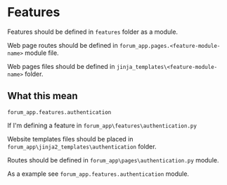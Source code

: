 # Features

Features should be defined in `features` folder as a module.

Web page routes should be defined in `forum_app.pages.<feature-module-name>` module file.

Web pages files should be defined in `jinja_templates\<feature-module-name>` folder.

## What this mean

`forum_app.features.authentication`

If I'm defining a feature in `forum_app\features\authentication.py`

Website templates files should be placed in `forum_app\jinja2_templates\authentication` folder.

Routes should be defined in `forum_app\pages\authentication.py` module.


As a example see `forum_app.features.authentication` module.